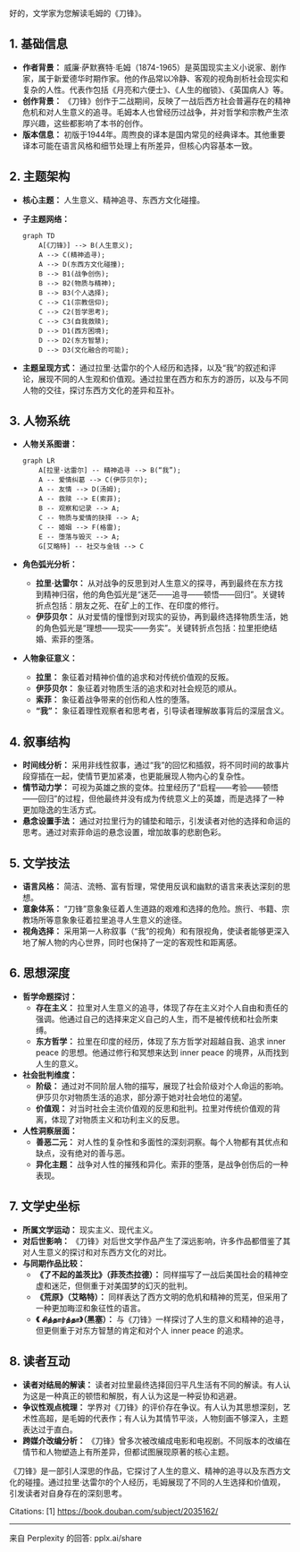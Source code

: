 好的，文学家为您解读毛姆的《刀锋》。

## 1. 基础信息

*   **作者背景：** 威廉·萨默赛特·毛姆（1874-1965）是英国现实主义小说家、剧作家，属于新爱德华时期作家。他的作品常以冷静、客观的视角剖析社会现实和复杂的人性。代表作包括《月亮和六便士》、《人生的枷锁》、《英国病人》等。
*   **创作背景：** 《刀锋》创作于二战期间，反映了一战后西方社会普遍存在的精神危机和对人生意义的追寻。毛姆本人也曾经历过战争，并对哲学和宗教产生浓厚兴趣，这些都影响了本书的创作。
*   **版本信息：** 初版于1944年。周煦良的译本是国内常见的经典译本。其他重要译本可能在语言风格和细节处理上有所差异，但核心内容基本一致。

## 2. 主题架构

*   **核心主题：** 人生意义、精神追寻、东西方文化碰撞。
*   **子主题网络：**

    ```mermaid
    graph TD
        A[《刀锋》] --> B(人生意义);
        A --> C(精神追寻);
        A --> D(东西方文化碰撞);
        B --> B1(战争创伤);
        B --> B2(物质与精神);
        B --> B3(个人选择);
        C --> C1(宗教信仰);
        C --> C2(哲学思考);
        C --> C3(自我救赎);
        D --> D1(西方困境);
        D --> D2(东方智慧);
        D --> D3(文化融合的可能);
    ```
*   **主题呈现方式：** 通过拉里·达雷尔的个人经历和选择，以及“我”的叙述和评论，展现不同的人生观和价值观。通过拉里在西方和东方的游历，以及与不同人物的交往，探讨东西方文化的差异和互补。

## 3. 人物系统

*   **人物关系图谱：**

    ```mermaid
    graph LR
        A[拉里·达雷尔] -- 精神追寻 --> B(“我”);
        A -- 爱情纠葛 --> C(伊莎贝尔);
        A -- 友情 --> D(汤姆);
        A -- 救赎 --> E(索菲);
        B -- 观察和记录 --> A;
        C -- 物质与爱情的抉择 --> A;
        C -- 婚姻 --> F(格雷);
        E -- 堕落与毁灭 --> A;
        G[艾略特] -- 社交与金钱 --> C
    ```
*   **角色弧光分析：**
    *   **拉里·达雷尔：** 从对战争的反思到对人生意义的探寻，再到最终在东方找到精神归宿，他的角色弧光是“迷茫——追寻——顿悟——回归”。关键转折点包括：朋友之死、在矿上的工作、在印度的修行。
    *   **伊莎贝尔：** 从对爱情的憧憬到对现实的妥协，再到最终选择物质生活，她的角色弧光是“理想——现实——务实”。关键转折点包括：拉里拒绝结婚、索菲的堕落。
*   **人物象征意义：**
    *   **拉里：** 象征着对精神价值的追求和对传统价值观的反叛。
    *   **伊莎贝尔：** 象征着对物质生活的追求和对社会规范的顺从。
    *   **索菲：** 象征着战争带来的创伤和人性的堕落。
    *    **“我”：** 象征着理性观察者和思考者，引导读者理解故事背后的深层含义。

## 4. 叙事结构

*   **时间线分析：** 采用非线性叙事，通过“我”的回忆和插叙，将不同时间的故事片段穿插在一起，使情节更加紧凑，也更能展现人物内心的复杂性。
*   **情节动力学：** 可视为英雄之旅的变体。拉里经历了“启程——考验——顿悟——回归”的过程，但他最终并没有成为传统意义上的英雄，而是选择了一种更加隐逸的生活方式。
*   **悬念设置手法：** 通过对拉里行为的铺垫和暗示，引发读者对他的选择和命运的思考。通过对索菲命运的悬念设置，增加故事的悲剧色彩。

## 5. 文学技法

*   **语言风格：** 简洁、流畅、富有哲理，常使用反讽和幽默的语言来表达深刻的思想。
*   **意象体系：** “刀锋”意象象征着人生道路的艰难和选择的危险。旅行、书籍、宗教场所等意象象征着拉里追寻人生意义的途径。
*   **视角选择：** 采用第一人称叙事（“我”的视角）和有限视角，使读者能够更深入地了解人物的内心世界，同时也保持了一定的客观性和距离感。

## 6. 思想深度

*   **哲学命题探讨：**
    *   **存在主义：** 拉里对人生意义的追寻，体现了存在主义对个人自由和责任的强调。他通过自己的选择来定义自己的人生，而不是被传统和社会所束缚。
    *   **东方哲学：** 拉里在印度的经历，体现了东方哲学对超越自我、追求 inner peace 的思想。他通过修行和冥想来达到 inner peace 的境界，从而找到人生的意义。
*   **社会批判维度：**
    *   **阶级：** 通过对不同阶层人物的描写，展现了社会阶级对个人命运的影响。伊莎贝尔对物质生活的追求，部分源于她对社会地位的渴望。
    *   **价值观：** 对当时社会主流价值观的反思和批判。拉里对传统价值观的背离，体现了对物质主义和功利主义的反思。
*   **人性洞察层面：**
    *   **善恶二元：** 对人性的复杂性和多面性的深刻洞察。每个人物都有其优点和缺点，没有绝对的善与恶。
    *   **异化主题：** 战争对人性的摧残和异化。索菲的堕落，是战争创伤后的一种表现。

## 7. 文学史坐标

*   **所属文学运动：** 现实主义、现代主义。
*   **对后世影响：** 《刀锋》对后世文学作品产生了深远影响，许多作品都借鉴了其对人生意义的探讨和对东西方文化的对比。
*   **与同期作品比较：**
    *   **《了不起的盖茨比》（菲茨杰拉德）：** 同样描写了一战后美国社会的精神空虚和迷茫，但侧重于对美国梦的幻灭的批判。
    *   **《荒原》（艾略特）：** 同样表达了西方文明的危机和精神的荒芜，但采用了一种更加晦涩和象征性的语言。
    *   **《 சித்தார்த்தா》（黑塞）：** 与《刀锋》一样探讨了人生的意义和精神的追寻，但更侧重于对东方智慧的肯定和对个人 inner peace 的追求。

## 8. 读者互动

*   **读者对结局的解读：** 读者对拉里最终选择回归平凡生活有不同的解读。有人认为这是一种真正的顿悟和解脱，有人认为这是一种妥协和逃避。
*   **争议性观点梳理：** 学界对《刀锋》的评价存在争议。有人认为其思想深刻，艺术性高超，是毛姆的代表作；有人认为其情节平淡，人物刻画不够深入，主题表达过于直白。
*   **跨媒介改编分析：** 《刀锋》曾多次被改编成电影和电视剧。不同版本的改编在情节和人物塑造上有所差异，但都试图展现原著的核心主题。

《刀锋》是一部引人深思的作品，它探讨了人生的意义、精神的追寻以及东西方文化的碰撞。通过拉里·达雷尔的个人经历，毛姆展现了不同的人生选择和价值观，引发读者对自身存在的深刻思考。

Citations:
[1] https://book.douban.com/subject/2035162/

---
来自 Perplexity 的回答: pplx.ai/share